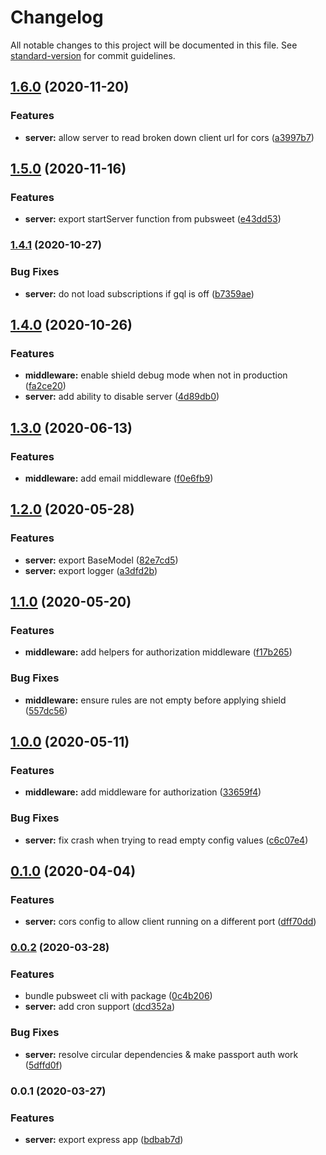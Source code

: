 # Changelog

All notable changes to this project will be documented in this file. See [standard-version](https://github.com/conventional-changelog/standard-version) for commit guidelines.

## [1.6.0](https://gitlab.coko.foundation/cokoapps/server/compare/v1.5.0...v1.6.0) (2020-11-20)


### Features

* **server:** allow server to read broken down client url for cors ([a3997b7](https://gitlab.coko.foundation/cokoapps/server/commit/a3997b770883a53197686e98a6d7b30a21d67100))

## [1.5.0](https://gitlab.coko.foundation/cokoapps/server/compare/v1.4.1...v1.5.0) (2020-11-16)


### Features

* **server:** export startServer function from pubsweet ([e43dd53](https://gitlab.coko.foundation/cokoapps/server/commit/e43dd53f16ab90060cd7d4482c982870878ee490))

### [1.4.1](https://gitlab.coko.foundation/cokoapps/server/compare/v1.4.0...v1.4.1) (2020-10-27)


### Bug Fixes

* **server:** do not load subscriptions if gql is off ([b7359ae](https://gitlab.coko.foundation/cokoapps/server/commit/b7359ae67a5630581df35e77202e792dcfe42915))

## [1.4.0](https://gitlab.coko.foundation/cokoapps/server/compare/v1.3.0...v1.4.0) (2020-10-26)


### Features

* **middleware:** enable shield debug mode when not in production ([fa2ce20](https://gitlab.coko.foundation/cokoapps/server/commit/fa2ce20327724f75b877adbea28d18fd9d285f75))
* **server:** add ability to disable server ([4d89db0](https://gitlab.coko.foundation/cokoapps/server/commit/4d89db0b9832328e45801cb63ef4bfe9f77aca7a))

## [1.3.0](https://gitlab.coko.foundation/cokoapps/server/compare/v1.2.0...v1.3.0) (2020-06-13)


### Features

* **middleware:** add email middleware ([f0e6fb9](https://gitlab.coko.foundation/cokoapps/server/commit/f0e6fb9456f33e12be84181f2f70bf430f242399))

## [1.2.0](https://gitlab.coko.foundation/cokoapps/server/compare/v1.1.0...v1.2.0) (2020-05-28)


### Features

* **server:** export BaseModel ([82e7cd5](https://gitlab.coko.foundation/cokoapps/server/commit/82e7cd5c4de4d0b9e0017c24a52fee0cb36bdc62))
* **server:** export logger ([a3dfd2b](https://gitlab.coko.foundation/cokoapps/server/commit/a3dfd2b0df720cbb96c71c5c95977625058f97dc))

## [1.1.0](https://gitlab.coko.foundation/cokoapps/server/compare/v1.0.0...v1.1.0) (2020-05-20)


### Features

* **middleware:** add helpers for authorization middleware ([f17b265](https://gitlab.coko.foundation/cokoapps/server/commit/f17b2655d50764289a88e4fae5852f302e4bddc0))


### Bug Fixes

* **middleware:** ensure rules are not empty before applying shield ([557dc56](https://gitlab.coko.foundation/cokoapps/server/commit/557dc56dc2cf5d628aeca56422e8a78b61dd8c90))

## [1.0.0](https://gitlab.coko.foundation/cokoapps/server/compare/v0.1.0...v1.0.0) (2020-05-11)


### Features

* **middleware:** add middleware for authorization ([33659f4](https://gitlab.coko.foundation/cokoapps/server/commit/33659f424453f19f45f90eade432bc0df207e06c))


### Bug Fixes

* **server:** fix crash when trying to read empty config values ([c6c07e4](https://gitlab.coko.foundation/cokoapps/server/commit/c6c07e46141156a39c7e875223798303ea70e776))

## [0.1.0](https://gitlab.coko.foundation/cokoapps/server/compare/v0.0.2...v0.1.0) (2020-04-04)


### Features

* **server:** cors config to allow client running on a different port ([dff70dd](https://gitlab.coko.foundation/cokoapps/server/commit/dff70dd2623adc3855129f1e98ba1cda68f37a0d))

### [0.0.2](https://gitlab.coko.foundation/cokoapps/server/compare/v0.0.1...v0.0.2) (2020-03-28)


### Features

* bundle pubsweet cli with package ([0c4b206](https://gitlab.coko.foundation/cokoapps/server/commit/0c4b2060a6f453a12408bdb786967b6d709c2220))
* **server:** add cron support ([dcd352a](https://gitlab.coko.foundation/cokoapps/server/commit/dcd352ade1cc96583a1d86366fcc0a21aee77961))


### Bug Fixes

* **server:** resolve circular dependencies & make passport auth work ([5dffd0f](https://gitlab.coko.foundation/cokoapps/server/commit/5dffd0fbd65753181b4ac171cac40dd1b10df234))

### 0.0.1 (2020-03-27)


### Features

* **server:** export express app ([bdbab7d](https://gitlab.coko.foundation/cokoapps/server/commit/bdbab7d71d1ba8518ab40f60a8869975adf5dff8))
